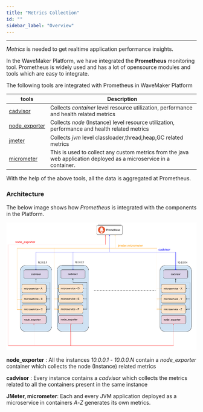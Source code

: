 ```yaml
---
title: "Metrics Collection"
id: ""
sidebar_label: "Overview"
---
```

---

*Metrics* is needed to get realtime application performance insights.

In the WaveMaker Platform, we have integrated the **Prometheus** monitoring tool. Prometheus is widely used and has a lot of opensource modules and tools which are
 easy to integrate.

The following tools are integrated with Prometheus in WaveMaker Platform

| tools      | Description |
| ----------- | ----------- |
| [cadvisor](https://github.com/google/cadvisor) | Collects *container* level resource utilization, performance and health related metrics  |  
| [node_exporter](https://github.com/prometheus/node_exporter) | Collects *node* (Instance) level resource utilization, performance and health related metrics  |  
| [jmeter](https://github.com/johrstrom/jmeter-prometheus-plugin) | Collects *jvm* level classloader,thread,heap,GC related metrics  |
| [micrometer](https://github.com/micrometer-metrics/micrometer) | This is used to collect any custom metrics from the java web application deployed as a microservice in a container. | 

With the help of the above tools, all the data is aggregated at Prometheus. 


### Architecture

The below image shows how *Prometheus* is integrated with the components in the Platform.

![Kibana Home Page](/learn/assets/wme-setup/wme-observability/prometheus/prometheus-architecture.png)

**node_exporter** : All the instances *10.0.0.1* - *10.0.0.N* contain a *node_exporter* container which collects the node (Instance) related metrics  

**cadvisor** : Every instance contains a *cadvisor* which collects the metrics  related to all the containers present in the same
 instance

**JMeter, micrometer**: Each and every JVM application deployed as a microservice in containers *A*-*Z* generates its own metrics.
  